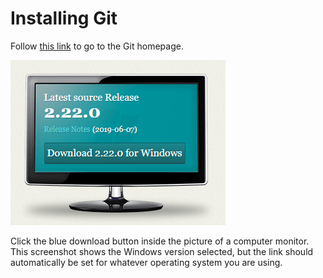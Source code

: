 
# Installing Git

Follow [this link](https://git-scm.com/) to go to the Git homepage.

![Git-Download](../../images/Git-Download.PNG)

Click the blue download button inside the picture of a computer monitor.  This screenshot shows the Windows version selected, but the link should automatically be set for whatever operating system you are using.
